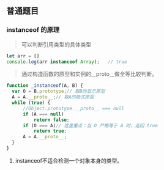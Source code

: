 ## 普通题目

### instanceof 的原理

> 可以判断引用类型的具体类型

```js
let arr = []
console.log(arr instanceof Array);   // true
```

> 通过构造函数的原型和实例的__proto__做全等比较判断。
```js
function _instanceof(A, B) {
  var O = B.prototype;// 取B的显示原型
  A = A.__proto__;// 取A的隐式原型
  while (true) {
      //Object.prototype.__proto__ === null
      if (A === null)
          return false;
      if (O === A)// 这里重点：当 O 严格等于 A 时，返回 true
          return true;
      A = A.__proto__;
  }
}
```

1. instanceof不适合检测一个对象本身的类型。

